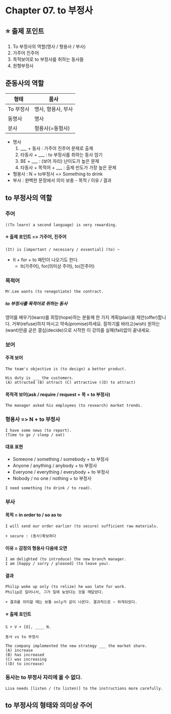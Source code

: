 # Chapter 07. to 부정사
## ⭐️ 출제 포인트
1. To 부정사의 역할(명사 / 형용사 / 부사)
2. 가주어 진주어
3. 목적보어로 to 부정사를 취하는 동사들
4. 원형부정사
## 준동사의 역할
| 형태 | 품사 |
| ---- | ---- |
| To 부정사 | 명사, 형용사, 부사 |
| 동명사 | 명사 |
| 분사 | 형용사(=동형사) |
- 명사
	1. ___ + 동사 : 가주어 진주어 문제로 출제
	2. 타동사 + ___ : to 부정사를 취하는 동사 암기
	3. BE + ___ : (보어 자리) 난이도가 높은 문제
	4. 타동사 + 목적어 + ___ : 출제 빈도가 가장 높은 문제
- 형용사 : N + to부정사 => Something to drink
- 부사 : 완벽한 문장에서 의미 보충 - 목적 / 이유 / 결과
## to 부정사의 역할
### 주어
```
((To learn) a second language) is very rewarding.
```
#### ⭐️ 출제 포인트 => 가주어, 진주어
```
(It) is [important / necessary / essential] (to) ~
```
- It + for + to 패턴이 나오기도 한다.
	- It(가주어), for(의미상 주어), to(진주어)
### 목적어
```
Mr.Lee wants (to renegotiate) the contract.
```
##### to 부정사를 목적어로 취하는 동사
영어를 배우기(learn)를 희망(hope)하는 분들께 한 가지 계획(plan)을 제안(offer)합니다.
거부(refuse)하지 마시고 약속(promise)하세요.
잘하기를 바라고(wish) 원하는(want)만큼 굳은 결심(decide)으로 시작한 이 강의를 실패(fail)없이 끝내세요.
### 보어
#### 주격 보어
```
The team's objective is (to design) a better product.

His duty is ___ the customers.
(A) attracted (B) attract (C) attractive ((D) to attract)
```
#### 목적격 보어(ask / require / request + 목 + to 부정사)
```
The manager asked his employees (to research) market trends.
```
### 형용사 => N + to 부정사
```
I have some news (to report).
(Time to go / sleep / eat)
```
#### 대표 표현
- Someone / something / somebody + to 부정사
- Anyone / anything / anybody + to 부정사
- Everyone / everything / everybody + to 부정사
- Nobody / no one / nothing + to 부정사
```
I need something (to drink / to read).
```
### 부사
#### 목적 = in order to / so as to
```
I will send our order earlier (to secure) sufficient raw materials.

+ secure : (동사)확보하다
```
#### 이유 = 감정의 형용사 다음에 오면
```
I am delighted (to introduce) the new branch manager.
I am [happy / sorry / pleased] (to leave you).
```
#### 결과
```
Philip woke up only (to relize) he was late for work.
Philip은 일어나서, 그가 일에 늦었다는 것을 깨달았다.

+ 결과를 의미할 때는 보통 only가 같이 나온다. 결과적으로 ~ 하게되었다.
```
#### ⭐️ 출제 포인트
```
S + V + [O], ____ N.

동사 vs to 부정사

The company implemented the new strategy ___ the market share.
(A) increase
(B) has increased
(C) was increasing
((D) to increase)
```
### 동사는 to 부정사 자리에 올 수 없다.
```
Lisa needs [listen / (to listen)] to the instructions more carefully.
```
## to 부정사의 형태와 의미상 주어
